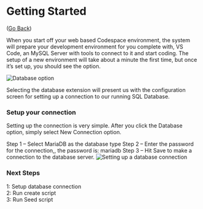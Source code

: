 # Getting Started

([Go Back](./README.md))

When you start off your web based Codespace environment, the system will prepare your development environment for you complete with, VS Code, an MySQL Server with tools to connect to it and start coding. 
The setup of a new environment will take about a minute the first time, but once it’s set up, you should see the option.

![Database option](./Resources/img/DBoption.jpg)

Selecting the database extension will present us with the configuration screen for setting up a connection to our running SQL Database. 

### Setup your connection
Setting up the connection is very simple. After you click the Database option, simply select New Connection option.

Step 1 – Select MariaDB as the database type
Step 2 – Enter the password for the connection,, the password is: mariadb
Step 3 – Hit Save to make a connection to the database server. 
![Setting up a database connection](./Resources/img/database-stepss.jpg)

### Next Steps
1:  Setup database connection  
2:  Run create script  
3:  Run Seed script 
